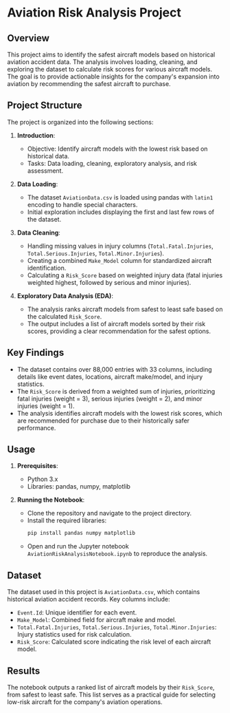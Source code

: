 
# Aviation Risk Analysis Project

## Overview
This project aims to identify the safest aircraft models based on historical aviation accident data. The analysis involves loading, cleaning, and exploring the dataset to calculate risk scores for various aircraft models. The goal is to provide actionable insights for the company's expansion into aviation by recommending the safest aircraft to purchase.

## Project Structure
The project is organized into the following sections:

1. **Introduction**:  
   - Objective: Identify aircraft models with the lowest risk based on historical data.  
   - Tasks: Data loading, cleaning, exploratory analysis, and risk assessment.

2. **Data Loading**:  
   - The dataset `AviationData.csv` is loaded using pandas with `latin1` encoding to handle special characters.  
   - Initial exploration includes displaying the first and last few rows of the dataset.

3. **Data Cleaning**:  
   - Handling missing values in injury columns (`Total.Fatal.Injuries`, `Total.Serious.Injuries`, `Total.Minor.Injuries`).  
   - Creating a combined `Make_Model` column for standardized aircraft identification.  
   - Calculating a `Risk_Score` based on weighted injury data (fatal injuries weighted highest, followed by serious and minor injuries).

4. **Exploratory Data Analysis (EDA)**:  
   - The analysis ranks aircraft models from safest to least safe based on the calculated `Risk_Score`.  
   - The output includes a list of aircraft models sorted by their risk scores, providing a clear recommendation for the safest options.

## Key Findings
- The dataset contains over 88,000 entries with 33 columns, including details like event dates, locations, aircraft make/model, and injury statistics.  
- The `Risk_Score` is derived from a weighted sum of injuries, prioritizing fatal injuries (weight = 3), serious injuries (weight = 2), and minor injuries (weight = 1).  
- The analysis identifies aircraft models with the lowest risk scores, which are recommended for purchase due to their historically safer performance.

## Usage
1. **Prerequisites**:  
   - Python 3.x  
   - Libraries: pandas, numpy, matplotlib  

2. **Running the Notebook**:  
   - Clone the repository and navigate to the project directory.  
   - Install the required libraries:  
     ```bash
     pip install pandas numpy matplotlib
     ```
   - Open and run the Jupyter notebook `AviationRiskAnalysisNotebook.ipynb` to reproduce the analysis.

## Dataset
The dataset used in this project is `AviationData.csv`, which contains historical aviation accident records. Key columns include:
- `Event.Id`: Unique identifier for each event.  
- `Make_Model`: Combined field for aircraft make and model.  
- `Total.Fatal.Injuries`, `Total.Serious.Injuries`, `Total.Minor.Injuries`: Injury statistics used for risk calculation.  
- `Risk_Score`: Calculated score indicating the risk level of each aircraft model.

## Results
The notebook outputs a ranked list of aircraft models by their `Risk_Score`, from safest to least safe. This list serves as a practical guide for selecting low-risk aircraft for the company's aviation operations.

